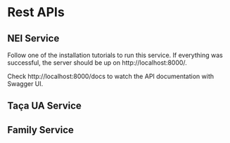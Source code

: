 
# Rest APIs

## NEI Service

Follow one of the installation tutorials to run this service. If everything was successful, the server should be up on http://localhost:8000/.

Check http://localhost:8000/docs to watch the API documentation with Swagger UI.


## Taça UA Service


## Family Service

